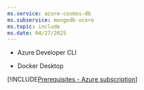 ```yaml
---
ms.service: azure-cosmos-db
ms.subservice: mongodb-vcore
ms.topic: include
ms.date: 04/27/2025
---
```


- Azure Developer CLI

- Docker Desktop

[!INCLUDE[Prerequisites - Azure subscription](prereq-azure-subscription.md)]
